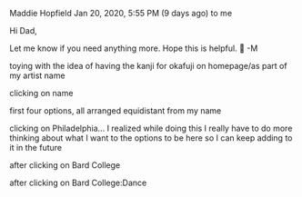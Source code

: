 
Maddie Hopfield
Jan 20, 2020, 5:55 PM (9 days ago)
to me

Hi Dad,

Let me know if you need anything more. Hope this is helpful. 🐢 -M

toying with the idea of having the kanji for okafuji on homepage/as part of my artist name

clicking on name

first four options, all arranged equidistant from my name

clicking on Philadelphia... I realized while doing this I really have to do more thinking about what I want to the options to be here so I can keep adding to it in the future

after clicking on Bard College

after clicking on Bard College:Dance

